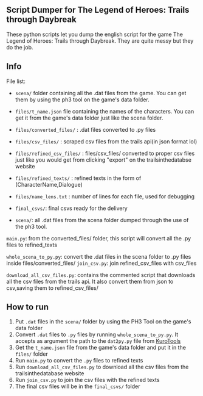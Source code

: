 ## Script Dumper for The Legend of Heroes: Trails through Daybreak
These python scripts let you dump the english script for the game The Legend of Heroes: Trails through Daybreak.
They are quite messy but they do the job.

## Info
File list:
- `scena/` folder containing all the .dat files from the game. You can get them by using the ph3 tool on the game's data folder.
- `files/t_name.json` file containing the names of the characters. You can get it from the game's data folder just like the scena folder.
- `files/converted_files/` : .dat files converted to .py files
- `files/csv_files/` : scraped csv files from the trails api(in json format lol)
- `files/refined_csv_files/` : files/csv_files/ converted to proper csv files just like you would get from clicking "export" on the trailsinthedatabse website
- `files/refined_texts/` : refined texts in the form of (CharacterName,Dialogue)
- `files/name_lens.txt` : number of lines for each file, used for debugging

- `final_csvs/`: final csvs ready for the delivery

- `scena/`: all .dat files from the scena folder dumped through the use of the ph3 tool.


`main.py`: from the converted_files/ folder, this script will convert all the .py files to refined_texts

`whole_scena_to_py.py`: convert the .dat files in the scena folder to .py files inside files/converted_files/
`join_csv.py`: join refined_csv_files with csv_files

`download_all_csv_files.py`: contains the commented  script that downloads all the csv files from the trails api. It also convert them from json to csv,saving them to refined_csv_files/


## How to run
1. Put `.dat` files in the `scena/` folder by using the PH3 Tool on the game's data folder
2. Convert `.dat` files to `.py` files by running `whole_scena_to_py.py`. It accepts as argument the path to the `dat2py.py` file from [KuroTools](https://github.com/nnguyen259/KuroTools)
3. Get the `t_name.json` file from the game's data folder and put it in the `files/` folder   
4. Run `main.py` to convert the `.py` files to refined texts
5. Run `download_all_csv_files.py` to download all the csv files from the trailsinthedatabase website
6. Run `join_csv.py` to join the csv files with the refined texts
7. The final csv files will be in the `final_csvs/` folder


